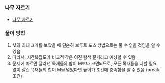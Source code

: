 ### 나무 자르기
- [나무 자르기](https://www.acmicpc.net/problem/2805)

### 풀이 방법
1. M의 최대 크기를 보았을 때 단순히 브루트 포스 방법으로는 풀 수 없을 것임을 알 수 있음
2. 따라서, 시간복잡도가 비교적 작은 이진 탐색 문제라고 예상할 수 있음
3. 문제에 따르면 잘라낸 목재들의 합이 M보다 크면되므로, 모든 목재들을 더할 필요없이 잘린 목재들의 합이 M을 넘었다면 높이가 조건에 충족함을 알 수 있음 (break 조건)
